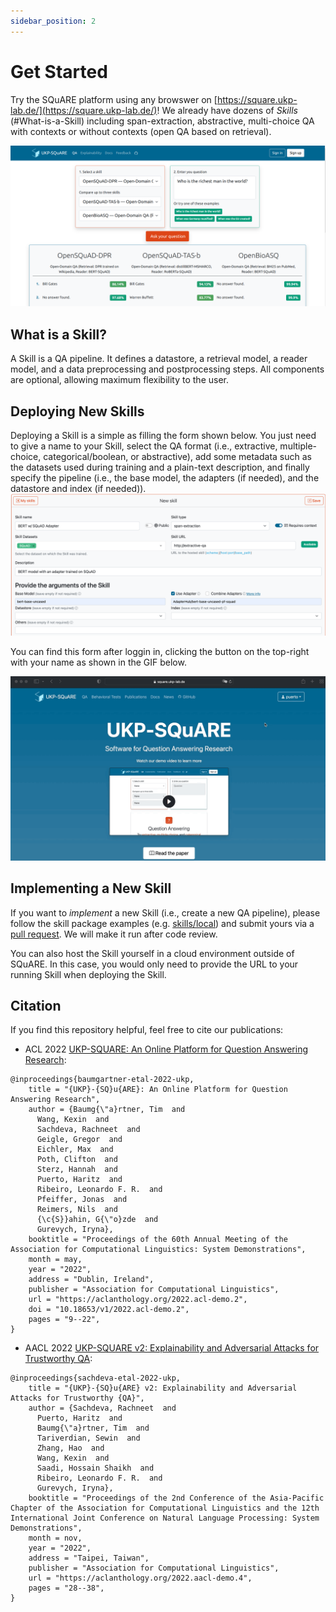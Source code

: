 ```yaml
---
sidebar_position: 2
---
```


# Get Started

Try the SQuARE platform using any browswer on [https://square.ukp-lab.de/](https://square.ukp-lab.de/)! 
We already have dozens of *Skills* (#What-is-a-Skill) including span-extraction, abstractive, multi-choice QA 
with contexts or without contexts (open QA based on retrieval).

![demo-page](../../static/img/skill_comparison.png)

<a name="What-is-a-Skill"></a>

## What is a Skill?
A Skill is a QA pipeline. It defines a datastore, a retrieval model, a reader model, and a data preprocessing and postprocessing steps. All components are optional, allowing maximum flexibility to the user.


<a name="Add-New-Skills"></a>

## Deploying New Skills
Deploying a Skill is a simple as filling the form shown below. You just need to give a name to your Skill, select the QA format (i.e., extractive, multiple-choice, categorical/boolean, or abstractive), add some metadata such as the datasets used during training and a plain-text description, and finally specify the pipeline (i.e., the base model, the adapters (if needed), and the datastore and index (if needed)).
![skill-creation](../../static/img/skill_creation.png)

You can find this form after loggin in, clicking the button on the top-right with your name as shown in the GIF below. 

![skill-creation](../../static/img/skill_creation_location.gif)


## Implementing a New Skill
If you want to *implement* a new Skill (i.e., create a new QA pipeline), please follow the skill package examples (e.g. [skills/local](https://github.com/UKP-SQuARE/square-core/blob/master/skills/local/skill.py)) and submit yours via a [pull request](https://github.com/UKP-SQuARE/square-core/pulls). We will make it run after code review.

You can also host the Skill yourself in a cloud environment outside of SQuARE. In this case, you would only need to provide the URL to your running Skill when deploying the Skill. 


## Citation

If you find this repository helpful, feel free to cite our publications:

- ACL 2022 [UKP-SQUARE: An Online Platform for Question Answering Research](https://aclanthology.org/2022.acl-demo.2/):
```
@inproceedings{baumgartner-etal-2022-ukp,
    title = "{UKP}-{SQ}u{ARE}: An Online Platform for Question Answering Research",
    author = {Baumg{\"a}rtner, Tim  and
      Wang, Kexin  and
      Sachdeva, Rachneet  and
      Geigle, Gregor  and
      Eichler, Max  and
      Poth, Clifton  and
      Sterz, Hannah  and
      Puerto, Haritz  and
      Ribeiro, Leonardo F. R.  and
      Pfeiffer, Jonas  and
      Reimers, Nils  and
      {\c{S}}ahin, G{\"o}zde  and
      Gurevych, Iryna},
    booktitle = "Proceedings of the 60th Annual Meeting of the Association for Computational Linguistics: System Demonstrations",
    month = may,
    year = "2022",
    address = "Dublin, Ireland",
    publisher = "Association for Computational Linguistics",
    url = "https://aclanthology.org/2022.acl-demo.2",
    doi = "10.18653/v1/2022.acl-demo.2",
    pages = "9--22",
}
```
- AACL 2022 [UKP-SQUARE v2: Explainability and Adversarial Attacks for Trustworthy QA](https://aclanthology.org/2022.aacl-demo.4/):
```
@inproceedings{sachdeva-etal-2022-ukp,
    title = "{UKP}-{SQ}u{ARE} v2: Explainability and Adversarial Attacks for Trustworthy {QA}",
    author = {Sachdeva, Rachneet  and
      Puerto, Haritz  and
      Baumg{\"a}rtner, Tim  and
      Tariverdian, Sewin  and
      Zhang, Hao  and
      Wang, Kexin  and
      Saadi, Hossain Shaikh  and
      Ribeiro, Leonardo F. R.  and
      Gurevych, Iryna},
    booktitle = "Proceedings of the 2nd Conference of the Asia-Pacific Chapter of the Association for Computational Linguistics and the 12th International Joint Conference on Natural Language Processing: System Demonstrations",
    month = nov,
    year = "2022",
    address = "Taipei, Taiwan",
    publisher = "Association for Computational Linguistics",
    url = "https://aclanthology.org/2022.aacl-demo.4",
    pages = "28--38",
}
```

